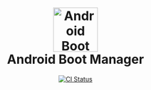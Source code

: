 <h1 align="center">
  <a href="https://github.com/Android-Boot-Manager/App">
    <img alt="Android Boot Manager logo" src="https://github.com/Android-Boot-Manager/App/raw/master/web_hi_res_512.png" width="100">
  </a>
  <br>Android Boot Manager <br>
</h1>

<p align="center">

  <a href="https://github.com/Android-Boot-Manager/App/actions">
    <img src="https://github.com/android-boot-manager/app/workflows/Android%20CI/badge.svg"
      alt="CI Status" />
  </a>
</p>
